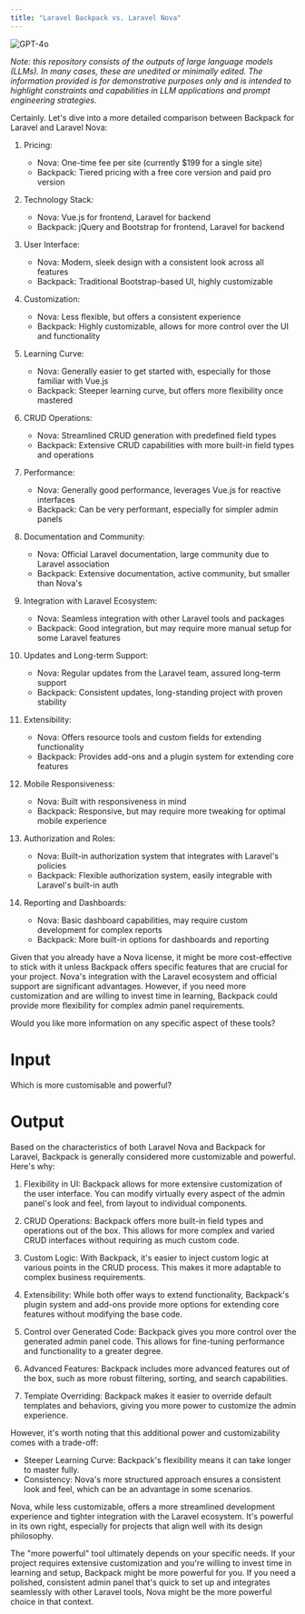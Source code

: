 ```yaml
---
title: "Laravel Backpack vs. Laravel Nova"
---
```

![GPT-4o](https://img.shields.io/badge/GPT--4o-3333FF?style=for-the-badge&logo=openai&logoColor=white)



*Note: this repository consists of the outputs of large language models (LLMs). In many cases, these are unedited or minimally edited. The information provided is for demonstrative purposes only and is intended to highlight constraints and capabilities in LLM applications and prompt engineering strategies.*


Certainly. Let's dive into a more detailed comparison between Backpack for Laravel and Laravel Nova:

1. Pricing:
   - Nova: One-time fee per site (currently $199 for a single site)
   - Backpack: Tiered pricing with a free core version and paid pro version

2. Technology Stack:
   - Nova: Vue.js for frontend, Laravel for backend
   - Backpack: jQuery and Bootstrap for frontend, Laravel for backend

3. User Interface:
   - Nova: Modern, sleek design with a consistent look across all features
   - Backpack: Traditional Bootstrap-based UI, highly customizable

4. Customization:
   - Nova: Less flexible, but offers a consistent experience
   - Backpack: Highly customizable, allows for more control over the UI and functionality

5. Learning Curve:
   - Nova: Generally easier to get started with, especially for those familiar with Vue.js
   - Backpack: Steeper learning curve, but offers more flexibility once mastered

6. CRUD Operations:
   - Nova: Streamlined CRUD generation with predefined field types
   - Backpack: Extensive CRUD capabilities with more built-in field types and operations

7. Performance:
   - Nova: Generally good performance, leverages Vue.js for reactive interfaces
   - Backpack: Can be very performant, especially for simpler admin panels

8. Documentation and Community:
   - Nova: Official Laravel documentation, large community due to Laravel association
   - Backpack: Extensive documentation, active community, but smaller than Nova's

9. Integration with Laravel Ecosystem:
   - Nova: Seamless integration with other Laravel tools and packages
   - Backpack: Good integration, but may require more manual setup for some Laravel features

10. Updates and Long-term Support:
    - Nova: Regular updates from the Laravel team, assured long-term support
    - Backpack: Consistent updates, long-standing project with proven stability

11. Extensibility:
    - Nova: Offers resource tools and custom fields for extending functionality
    - Backpack: Provides add-ons and a plugin system for extending core features

12. Mobile Responsiveness:
    - Nova: Built with responsiveness in mind
    - Backpack: Responsive, but may require more tweaking for optimal mobile experience

13. Authorization and Roles:
    - Nova: Built-in authorization system that integrates with Laravel's policies
    - Backpack: Flexible authorization system, easily integrable with Laravel's built-in auth

14. Reporting and Dashboards:
    - Nova: Basic dashboard capabilities, may require custom development for complex reports
    - Backpack: More built-in options for dashboards and reporting

Given that you already have a Nova license, it might be more cost-effective to stick with it unless Backpack offers specific features that are crucial for your project. Nova's integration with the Laravel ecosystem and official support are significant advantages. However, if you need more customization and are willing to invest time in learning, Backpack could provide more flexibility for complex admin panel requirements.

Would you like more information on any specific aspect of these tools?

# Input

  
Which is more customisable and powerful?

# Output
Based on the characteristics of both Laravel Nova and Backpack for Laravel, Backpack is generally considered more customizable and powerful. Here's why:

1. Flexibility in UI:
Backpack allows for more extensive customization of the user interface. You can modify virtually every aspect of the admin panel's look and feel, from layout to individual components.

2. CRUD Operations:
Backpack offers more built-in field types and operations out of the box. This allows for more complex and varied CRUD interfaces without requiring as much custom code.

3. Custom Logic:
With Backpack, it's easier to inject custom logic at various points in the CRUD process. This makes it more adaptable to complex business requirements.

4. Extensibility:
While both offer ways to extend functionality, Backpack's plugin system and add-ons provide more options for extending core features without modifying the base code.

5. Control over Generated Code:
Backpack gives you more control over the generated admin panel code. This allows for fine-tuning performance and functionality to a greater degree.

6. Advanced Features:
Backpack includes more advanced features out of the box, such as more robust filtering, sorting, and search capabilities.

7. Template Overriding:
Backpack makes it easier to override default templates and behaviors, giving you more power to customize the admin experience.

However, it's worth noting that this additional power and customizability comes with a trade-off:

- Steeper Learning Curve: Backpack's flexibility means it can take longer to master fully.
- Consistency: Nova's more structured approach ensures a consistent look and feel, which can be an advantage in some scenarios.

Nova, while less customizable, offers a more streamlined development experience and tighter integration with the Laravel ecosystem. It's powerful in its own right, especially for projects that align well with its design philosophy.

The "more powerful" tool ultimately depends on your specific needs. If your project requires extensive customization and you're willing to invest time in learning and setup, Backpack might be more powerful for you. If you need a polished, consistent admin panel that's quick to set up and integrates seamlessly with other Laravel tools, Nova might be the more powerful choice in that context.